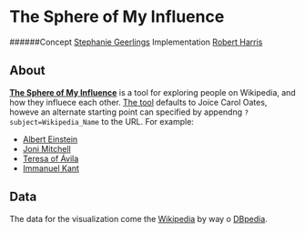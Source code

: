 # The Sphere of My Influence
######Concept [Stephanie Geerlings](https://twitter.com/geerlinger) Implementation [Robert Harris](https://twitter.com/trebor)


## About
[**The Sphere of My Influence**](http://treboresque.github.io/tsomi/) is a tool for exploring people on Wikipedia, and how they influece each other.  [The tool](http://treboresque.github.io/tsomi/) defaults to Joice Carol Oates, howeve an alternate starting point can specified by appendng `?subject=Wikipedia_Name` to the URL.  For example:

  - [Albert Einstein](http://treboresque.github.io/tsomi?subject=Albert_Einstein)
  - [Joni Mitchell](http://treboresque.github.io/tsomi?subject=Joni_Mitchell)
  - [Teresa of Ávila](http://treboresque.github.io/tsomi?subject=Teresa_of_Ávila)
  - [Immanuel Kant](http://treboresque.github.io/tsomi?subject=Immanuel_Kant)

## Data
The data for the visualization come the [Wikipedia](http://wikipedia.org) by way o [DBpedia](http://dbpedia.org).

